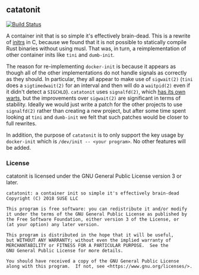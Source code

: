 ## catatonit ##

[![Build Status](https://travis-ci.org/openSUSE/catatonit.svg?branch=master)](https://travis-ci.org/openSUSE/catatonit)

A container init that is so simple it's effectively brain-dead. This is a
rewrite of [initrs][initrs] in C, because we found that it is not possible to
statically compile Rust binaries without using musl. That was, in turn, a
reimplementation of other container inits like `tini` and `dumb-init`.

The reason for re-implementing `docker-init` is because it appears as though
all of the other implementations do not handle signals as correctly as they
should. In particular, they all appear to make use of `sigwait(2)` (`tini` does
a `sigtimedwait(2)` for an interval and then will do a `waitpid(2)` even if it
didn't detect a `SIGCHLD`). `catatonit` uses `signalfd(2)`, which [has its own
warts][signalfd-broken], but the improvements over `sigwait(2)` are significant
in terms of stability. Ideally we would just write a patch for the other
projects to use `signalfd(2)` rather than creating a new project, but after
some time spent looking at `tini` and `dumb-init` we felt that such patches
would be closer to full rewrites.

In addition, the purpose of `catatonit` is to only support the key usage by
`docker-init` which is `/dev/init -- <your program>`. No other features will be
added.

[initrs]: https://github.com/cyphar/initrs
[signalfd-broken]: https://ldpreload.com/blog/signalfd-is-useless

### License ###

catatonit is licensed under the GNU General Public License version 3 or later.

```
catatonit: a container init so simple it's effectively brain-dead
Copyright (C) 2018 SUSE LLC

This program is free software: you can redistribute it and/or modify
it under the terms of the GNU General Public License as published by
the Free Software Foundation, either version 3 of the License, or
(at your option) any later version.

This program is distributed in the hope that it will be useful,
but WITHOUT ANY WARRANTY; without even the implied warranty of
MERCHANTABILITY or FITNESS FOR A PARTICULAR PURPOSE.  See the
GNU General Public License for more details.

You should have received a copy of the GNU General Public License
along with this program.  If not, see <https://www.gnu.org/licenses/>.
```
